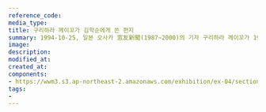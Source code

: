 ```yaml
---
reference_code:
media_type:
title: 구리하라 께이꼬가 김학순에게 쓴 편지
summary: 1994-10-25, 일본 오사카 窓友新聞(1987~2000)의 기자 구리하라 께이꼬가 1994년 9월 일본 국회 앞 단식투쟁을 취재하고나서 김학순에게 쓴 편지다.
image:
description:
modified_at:
created_at:
components:
- https://wwm3.s3.ap-northeast-2.amazonaws.com/exhibition/ex-04/section-02/21_구리하라+께이꼬가+김학순에게+쓴+편지.JPG
tags:
-
---
```

